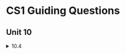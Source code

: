 # CS1 Guiding Questions

## Unit 10
<details><summary>10.4</summary>

* [10.4.1](./Unit10/10_4_Exercises/10_4_1/README.md)

</details>
